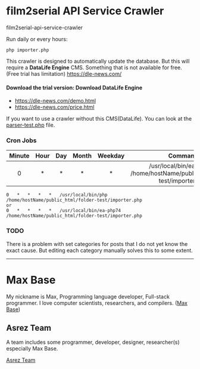 # film2serial API Service Crawler

film2serial-api-service-crawler

Run daily or every hours:

```
php importer.php
```

This crawler is designed to automatically update the database.
But this will require a **DataLife Engine** CMS. Something that is not available for free. (Free trial has limitation)
https://dle-news.com/

#### Download the trial version: Download DataLife Engine

- https://dle-news.com/demo.html
- https://dle-news.com/price.html

If you want to use a crawler without this CMS(DataLife). You can look at the [parser-test.php](parser-test.php) file.

### Cron Jobs

| Minute | Hour | Day | Month | Weekday | Command |
| :---: | :---: | :---: | :---: | :---: | :---: |
| 0 | * |	* |	* |	* |	/usr/local/bin/ea-php74 /home/hostName/public_html/folder-test/importer.php |

```
0	*	*	*	*	/usr/local/bin/php /home/hostName/public_html/folder-test/importer.php
or
0	*	*	*	*	/usr/local/bin/ea-php74 /home/hostName/public_html/folder-test/importer.php
```

### TODO

There is a problem with set categories for posts that I do not yet know the exact cause. But editing each category manually solves this to some extent.

---------

# Max Base

My nickname is Max, Programming language developer, Full-stack programmer. I love computer scientists, researchers, and compilers. ([Max Base](https://maxbase.org/))

## Asrez Team

A team includes some programmer, developer, designer, researcher(s) especially Max Base.

[Asrez Team](https://www.asrez.com/)

